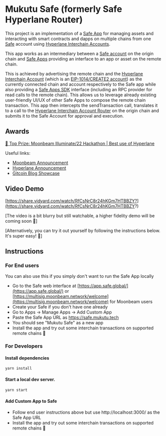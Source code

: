 # Mukutu Safe (formerly Safe Hyperlane Router)

This project is an implementation of a [Safe App](https://help.gnosis-safe.io/en/articles/4022022-what-are-safe-apps) for managing assets and interacting with smart contracts and dapps on multiple chains from one [Safe](https://app.safe.global/) account using [Hyperlane Interchain Accounts](https://docs.hyperlane.xyz/docs/developers/send).

This app works as an intermediary between a [Safe account](https://app.safe.global/) on the origin chain and [Safe Apps](https://help.gnosis-safe.io/en/articles/4022022-what-are-safe-apps) providing an interface to an app or asset on the remote chain.

This is achieved by advertising the remote chain and the [Hyperlane Interchain Account](https://docs.hyperlane.xyz/docs/developers/send) (which is an [EIP-1014/CREATE2 account](https://eips.ethereum.org/EIPS/eip-1014)) as the currently connected chain and account respectively to the Safe app while also providing a [Safe Apps SDK](https://github.com/safe-global/safe-apps-sdk) interface (including an RPC provider for read calls to the remote chain).
This allows us to leverage already existing user-friendly UI/UX of other Safe Apps to compose the remote chain transaction.
This app then intercepts the sendTransaction call, translates it to a call to the [Hyperlane Interchain Account Router](https://docs.hyperlane.xyz/docs/developers/send) on the origin chain and submits it to the Safe Account for approval and execution.


## Awards
[🥇 Top Prize: Moonbeam Illuminate/22 Hackathon | Best use of Hyperlane](https://twitter.com/MoonbeamNetwork/status/1610738659656962048)

Useful links:
 - [Moonbeam Announcement](https://twitter.com/MoonbeamNetwork/status/1610738659656962048)
 - [Hyperlane Announcement](https://twitter.com/Hyperlane_xyz/status/1610751624300871681)
 - [Gitcoin Blog Showcase](https://go.gitcoin.co/blog/celebrating-the-best-in-cross-chain-from-moonbeams-illuminate-hack/22)


## Video Demo
[https://share.vidyard.com/watch/RfCsNrC8r24hKGm7HTBBZY?](https://share.vidyard.com/watch/RfCsNrC8r24hKGm7HTBBZY?)

[The video is a bit blurry but still watchable, a higher fidelity demo will be coming soon 🙂]

[Alternatively, you can try it out yourself by following the instructions below. It's super easy! 💪]

## Instructions

### For End users

You can also use this if you simply don't want to run the Safe App locally

- Go to the Safe web interface at [https://app.safe.global/](https://app.safe.global/) or [https://multisig.moonbeam.network/welcome](https://multisig.moonbeam.network/welcome) for Moonbeam users
- Create your Safe if you don't have one already
- Go to Apps -> Manage Apps -> Add Custom App
- Paste the Safe App URL as https://safe.mukutu.tech
- You should see "Mukutu Safe" as a new app
- Install the app and try out some interchain transactions on supported remote chains 🎉


### For Developers

#### Install dependencies

```shell
yarn install
```

#### Start a local dev server.

```sh
yarn start
```

#### Add Custom App to Safe

- Follow end user instructions above but use http://localhost:3000/ as the Safe App URL
- Install the app and try out some interchain transactions on supported remote chains 🚀
